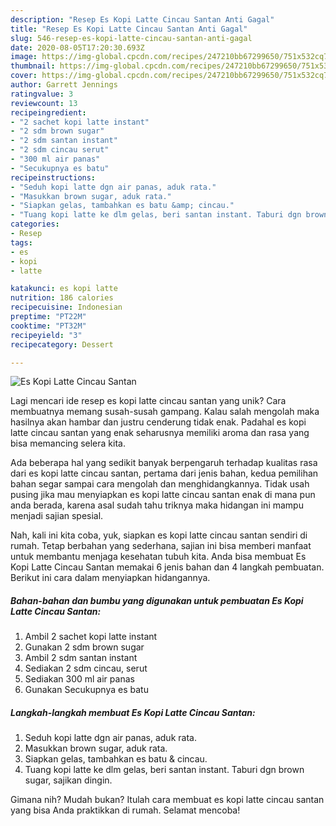 ```yaml
---
description: "Resep Es Kopi Latte Cincau Santan Anti Gagal"
title: "Resep Es Kopi Latte Cincau Santan Anti Gagal"
slug: 546-resep-es-kopi-latte-cincau-santan-anti-gagal
date: 2020-08-05T17:20:30.693Z
image: https://img-global.cpcdn.com/recipes/247210bb67299650/751x532cq70/es-kopi-latte-cincau-santan-foto-resep-utama.jpg
thumbnail: https://img-global.cpcdn.com/recipes/247210bb67299650/751x532cq70/es-kopi-latte-cincau-santan-foto-resep-utama.jpg
cover: https://img-global.cpcdn.com/recipes/247210bb67299650/751x532cq70/es-kopi-latte-cincau-santan-foto-resep-utama.jpg
author: Garrett Jennings
ratingvalue: 3
reviewcount: 13
recipeingredient:
- "2 sachet kopi latte instant"
- "2 sdm brown sugar"
- "2 sdm santan instant"
- "2 sdm cincau serut"
- "300 ml air panas"
- "Secukupnya es batu"
recipeinstructions:
- "Seduh kopi latte dgn air panas, aduk rata."
- "Masukkan brown sugar, aduk rata."
- "Siapkan gelas, tambahkan es batu &amp; cincau."
- "Tuang kopi latte ke dlm gelas, beri santan instant. Taburi dgn brown sugar, sajikan dingin."
categories:
- Resep
tags:
- es
- kopi
- latte

katakunci: es kopi latte 
nutrition: 186 calories
recipecuisine: Indonesian
preptime: "PT22M"
cooktime: "PT32M"
recipeyield: "3"
recipecategory: Dessert

---
```



![Es Kopi Latte Cincau Santan](https://img-global.cpcdn.com/recipes/247210bb67299650/751x532cq70/es-kopi-latte-cincau-santan-foto-resep-utama.jpg)

Lagi mencari ide resep es kopi latte cincau santan yang unik? Cara membuatnya memang susah-susah gampang. Kalau salah mengolah maka hasilnya akan hambar dan justru cenderung tidak enak. Padahal es kopi latte cincau santan yang enak seharusnya memiliki aroma dan rasa yang bisa memancing selera kita.



Ada beberapa hal yang sedikit banyak berpengaruh terhadap kualitas rasa dari es kopi latte cincau santan, pertama dari jenis bahan, kedua pemilihan bahan segar sampai cara mengolah dan menghidangkannya. Tidak usah pusing jika mau menyiapkan es kopi latte cincau santan enak di mana pun anda berada, karena asal sudah tahu triknya maka hidangan ini mampu menjadi sajian spesial.


Nah, kali ini kita coba, yuk, siapkan es kopi latte cincau santan sendiri di rumah. Tetap berbahan yang sederhana, sajian ini bisa memberi manfaat untuk membantu menjaga kesehatan tubuh kita. Anda bisa membuat Es Kopi Latte Cincau Santan memakai 6 jenis bahan dan 4 langkah pembuatan. Berikut ini cara dalam menyiapkan hidangannya.

<!--inarticleads1-->

##### Bahan-bahan dan bumbu yang digunakan untuk pembuatan Es Kopi Latte Cincau Santan:

1. Ambil 2 sachet kopi latte instant
1. Gunakan 2 sdm brown sugar
1. Ambil 2 sdm santan instant
1. Sediakan 2 sdm cincau, serut
1. Sediakan 300 ml air panas
1. Gunakan Secukupnya es batu




<!--inarticleads2-->

##### Langkah-langkah membuat Es Kopi Latte Cincau Santan:

1. Seduh kopi latte dgn air panas, aduk rata.
1. Masukkan brown sugar, aduk rata.
1. Siapkan gelas, tambahkan es batu &amp; cincau.
1. Tuang kopi latte ke dlm gelas, beri santan instant. Taburi dgn brown sugar, sajikan dingin.




Gimana nih? Mudah bukan? Itulah cara membuat es kopi latte cincau santan yang bisa Anda praktikkan di rumah. Selamat mencoba!
